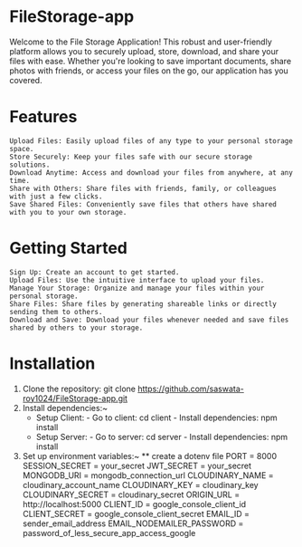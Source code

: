 # FileStorage-app
Welcome to the File Storage Application! This robust and user-friendly platform allows you to securely upload, store, download, and share your files with ease. Whether you're looking to save important documents, share photos with friends, or access your files on the go, our application has you covered.

# Features

    Upload Files: Easily upload files of any type to your personal storage space.
    Store Securely: Keep your files safe with our secure storage solutions.
    Download Anytime: Access and download your files from anywhere, at any time.
    Share with Others: Share files with friends, family, or colleagues with just a few clicks.
    Save Shared Files: Conveniently save files that others have shared with you to your own storage.

# Getting Started

    Sign Up: Create an account to get started.
    Upload Files: Use the intuitive interface to upload your files.
    Manage Your Storage: Organize and manage your files within your personal storage.
    Share Files: Share files by generating shareable links or directly sending them to others.
    Download and Save: Download your files whenever needed and save files shared by others to your storage.

# Installation

  1. Clone the repository: git clone https://github.com/saswata-roy1024/FileStorage-app.git
  2. Install dependencies:~
        * Setup Client:
              - Go to client: cd client
              - Install dependencies: npm install
        * Setup Server:
              - Go to server: cd server
              - Install dependencies: npm install
  3. Set up environment variables:~
     ** create a dotenv file
    PORT = 8000
    SESSION_SECRET = your_secret
    JWT_SECRET = your_secret
    MONGODB_URI = mongodb_connection_url
    CLOUDINARY_NAME = cloudinary_account_name
    CLOUDINARY_KEY = cloudinary_key
    CLOUDINARY_SECRET = cloudinary_secret
    ORIGIN_URL = http://localhost:5000
    CLIENT_ID = google_console_client_id
    CLIENT_SECRET = google_console_client_secret
    EMAIL_ID = sender_email_address 
    EMAIL_NODEMAILER_PASSWORD = password_of_less_secure_app_access_google
